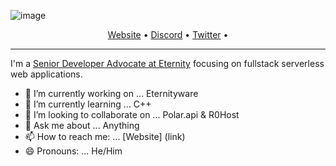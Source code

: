 <!--<h3 align="center">
![image](https://cdn.discordapp.com/attachments/941755353035579422/951879632544747540/Unbenannt-1.png)
</h3> -->

![image](https://cdn.discordapp.com/attachments/941755353035579422/951879632544747540/Unbenannt-1.png)

<p align = "center">
  <a href = "https://eternity-sint0.xyz">Website</a> •
  <a href = "https://eternity-sint0.xyz">Discord</a> •
  <a href = "https://eternity-sint0.xyz">Twitter</a> •
</p>

---

I'm a [Senior Developer Advocate at Eternity](https://eternity-sint0.xyz) focusing on fullstack serverless web applications.

- 🔭 I’m currently working on ... Eternityware
- 🌱 I’m currently learning ... C++
- 👯 I’m looking to collaborate on ... Polar.api & R0Host
- 💬 Ask me about ... Anything
- 📫 How to reach me: ... [Website] (link)
- 😄 Pronouns: ... He/Him
